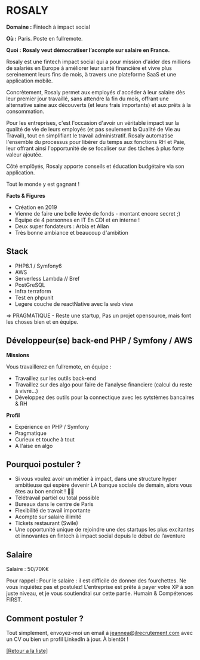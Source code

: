 # ROSALY

**Domaine :** Fintech à impact social

**Où :** Paris. Poste en fullremote.

**Quoi :** **Rosaly veut démocratiser l’acompte sur salaire en France.**

Rosaly est une fintech impact social qui a pour mission d'aider des millions de salariés en Europe à améliorer leur santé financière et vivre plus sereinement leurs fins de mois, à travers une plateforme SaaS et une application mobile.

Concrètement, Rosaly permet aux employés d'accéder à leur salaire dès leur premier jour travaillé, sans attendre la fin du mois, offrant une alternative saine aux découverts (et leurs frais importants) et aux prêts à la consommation.

Pour les entreprises, c'est l'occasion d'avoir un véritable impact sur la qualité de vie de leurs employés (et pas seulement la Qualité de Vie au Travail), tout en simplifiant le travail administratif. Rosaly automatise l'ensemble du processus pour libérer du temps aux fonctions RH et Paie, leur offrant ainsi l'opportunité de se focaliser sur des tâches à plus forte valeur ajoutée.

Côté emplôyés, Rosaly apporte conseils et éducation budgétaire via son application.

Tout le monde y est gagnant !


**Facts & Figures**

* Création en 2019
* Vienne de faire une belle levée de fonds - montant encore secret ;)
* Equipe de 4 personnes en IT En CDI et en interne !
* Deux super fondateurs : Arbia et Allan
* Très bonne ambiance et beaucoup d'ambition

## Stack

* PHP8.1 / Symfony6
* AWS
* Serverless Lambda // Bref 
* PostGreSQL
* Infra terraform
* Test en phpunit
* Legere couche de reactNative avec la web view

=> PRAGMATIQUE - Reste une startup, Pas un projet opensource, mais font les choses bien et en équipe. 


## Développeur(se) back-end PHP / Symfony / AWS 

**Missions**

Vous travaillerez en fullremote, en équipe :

* Travaillez sur les outils back-end
* Travaillez sur des algo pour faire de l'analyse financiere (calcul du reste à vivre...)
* Développez des outils pour la connectique avec les sytstèmes bancaires & RH 

**Profil**

* Expérience en PHP / Symfony
* Pragmatique
* Curieux et touche à tout
* A l'aise en algo


## Pourquoi postuler ?

* Si vous voulez avoir un métier à impact, dans une structure hyper ambitieuse qui espère devenir LA banque sociale de demain, alors vous êtes au bon endroit ! 🚀🚀
* Télétravail partiel ou total possible
* Bureaux dans le centre de Paris
* Flexibilité de travail importante
* Acompte sur salaire illimité
* Tickets restaurant (Swile)
* Une opportunité unique de rejoindre une des startups les plus excitantes et innovantes en fintech à impact social depuis le début de l’aventure


## Salaire

Salaire : 50/70K€

Pour rappel : Pour le salaire : il est difficile de donner des fourchettes. Ne vous inquiétez pas et postulez! L'entreprise est prête à payer votre XP à son juste niveau, et je vous soutiendrai sur cette partie. Humain & Compétences FIRST.

## Comment postuler ?

Tout simplement, envoyez-moi un email à jeannea@jlrecrutement.com avec un CV ou bien un profil LinkedIn à jour. À bientôt !


<a href="https://github.com/jlondiche/job-board-php/blob/master/README.md">[Retour a la liste]</a> 